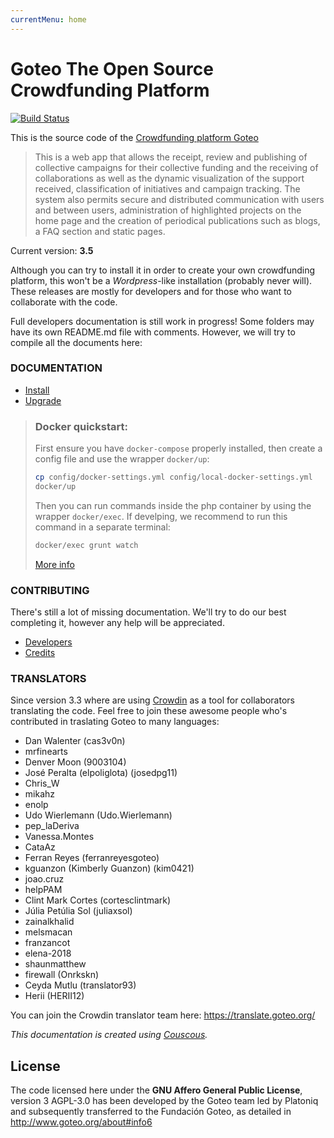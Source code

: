 ```yaml
---
currentMenu: home
---
```

Goteo The Open Source Crowdfunding Platform
===========================================

[![Build Status](https://travis-ci.org/GoteoFoundation/goteo.svg?branch=devel)](https://travis-ci.org/GoteoFoundation/goteo)

This is the source code of the [Crowdfunding platform Goteo](http://goteo.org)

> This is a web app that allows the receipt, review and publishing of collective campaigns for their collective funding and the receiving of collaborations as well as the dynamic visualization of the support received, classification of initiatives and campaign tracking. The system also permits secure and distributed communication with users and between users, administration of highlighted projects on the home page and the creation of periodical publications such as blogs, a FAQ section and static pages.

Current version: **3.5**

Although you can try to install it in order to create your own crowdfunding platform, this won't be a *Wordpress*-like installation (probably never will). These releases are mostly for developers and for those who want to collaborate with the code.

Full developers documentation is still work in progress!
Some folders may have its own README.md file with comments. However, we will try to compile all the documents here:

### DOCUMENTATION

- [Install](http://goteofoundation.github.io/goteo/docs/install.html)
- [Upgrade](http://goteofoundation.github.io/goteo/docs/upgrade.html)

> ### Docker quickstart:
>
>  First ensure you have `docker-compose` properly installed, then create a config file and use the wrapper `docker/up`:
>
> ```bash
> cp config/docker-settings.yml config/local-docker-settings.yml
> docker/up
> ```
>
> Then you can run commands inside the php container by using the wrapper `docker/exec`. If develping, we recommend to run this command in a separate terminal:
>
> ```bash
> docker/exec grunt watch
> ```
>
> [More info](http://goteofoundation.github.io/goteo/docs/developers/docker.html)

### CONTRIBUTING

There's still a lot of missing documentation. We'll try to do our best completing it, however any help will be appreciated.

- [Developers](http://goteofoundation.github.io/goteo/docs/developers/environment.html)
- [Credits](http://goteofoundation.github.io/goteo/release_notes.html)

### TRANSLATORS

Since version 3.3 where are using [Crowdin](https://crowdin.com/) as a tool for collaborators translating the code. Feel free to join these awesome people who's contributed in traslating Goteo to many languages:

<translators>

<ul>
	<li>Dan Walenter (cas3v0n)</li>
	<li>mrfinearts</li>
	<li>Denver Moon (9003104)</li>
	<li>José Peralta (elpoliglota) (josedpg11)</li>
	<li>Chris_W</li>
	<li>mikahz</li>
	<li>enolp</li>
	<li>Udo Wierlemann (Udo.Wierlemann)</li>
	<li>pep_laDeriva</li>
	<li>Vanessa.Montes</li>
	<li>CataAz</li>
	<li>Ferran Reyes (ferranreyesgoteo)</li>
	<li>kguanzon (Kimberly Guanzon) (kim0421)</li>
	<li>joao.cruz</li>
	<li>helpPAM</li>
	<li>Clint Mark Cortes (cortesclintmark)</li>
	<li>Júlia Petúlia Sol (juliaxsol)</li>
	<li>zainalkhalid</li>
	<li>melsmacan</li>
	<li>franzancot</li>
	<li>elena-2018</li>
	<li>shaunmatthew</li>
	<li>firewall (Onrkskn)</li>
	<li>Ceyda Mutlu (translator93)</li>
	<li>Herii (HERII12)</li>
</ul>
</translators>

You can join the Crowdin translator team here: https://translate.goteo.org/


*This documentation is created using [Couscous](http://couscous.io).*

License
-------

The code licensed here under the **GNU Affero General Public License**, version 3 AGPL-3.0 has been developed by the Goteo team led by Platoniq and subsequently transferred to the Fundación Goteo, as detailed in http://www.goteo.org/about#info6

